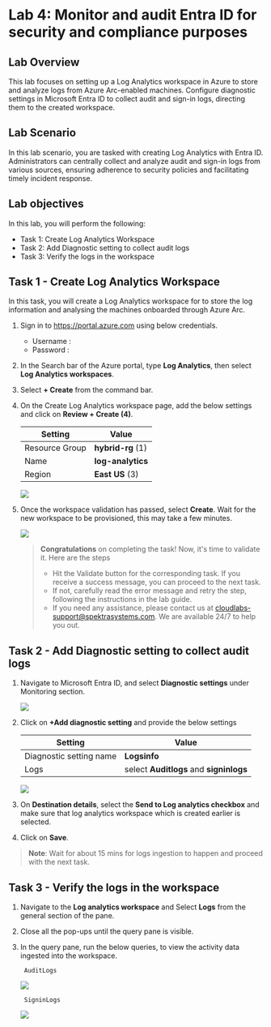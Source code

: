 # Lab 4: Monitor and audit Entra ID for security and compliance purposes

## Lab Overview 
This lab focuses on setting up a  Log Analytics workspace in Azure to store and analyze logs from Azure Arc-enabled machines. Configure diagnostic settings in Microsoft Entra ID to collect audit and sign-in logs, directing them to the created workspace.

## Lab Scenario
In this lab scenario, you are tasked with creating Log Analytics with Entra ID. Administrators can centrally collect and analyze audit and sign-in logs from various sources, ensuring adherence to security policies and facilitating timely incident response. 

## Lab objectives
In this lab, you will perform the following:

- Task 1: Create Log Analytics Workspace
- Task 2: Add Diagnostic setting to collect audit logs
- Task 3: Verify the logs in the workspace

## Task 1 - Create Log Analytics Workspace

In this task, you will create a Log Analytics workspace for to store the log information and analysing the machines onboarded through Azure Arc.

1. Sign in to https://portal.azure.com using below credentials.

    - Username : **<inject key="AzureAdUserEmail"></inject>**
    - Password : **<inject key="AzureAdUserPassword"></inject>**

1. In the Search bar of the Azure portal, type **Log Analytics**, then select **Log Analytics workspaces**.

1. Select **+ Create** from the command bar.
    
1. On the Create Log Analytics workspace page, add the below settings and click on **Review + Create (4)**.

      | Setting | Value|
      |----------|--------|
      | Resource Group | **hybrid-rg** (1)|
      | Name | **log-analytics<inject key="DeploymentID" enableCopy="false"/>**|
      | Region | **East US** (3)|

   ![](../media/lab4-1.png)

1. Once the workspace validation has passed, select **Create**. Wait for the new workspace to be provisioned, this may take a few minutes.

   ![](../media/lab4-2.png)

    > **Congratulations** on completing the task! Now, it's time to validate it. Here are the steps
    > - Hit the Validate button for the corresponding task. If you receive a success message, you can proceed to the next task. 
    > - If not, carefully read the error message and retry the step, following the instructions in the lab guide.
    > - If you need any assistance, please contact us at cloudlabs-support@spektrasystems.com. We are available 24/7 to help you out.

    <validation step="abc96da1-739e-47e8-a627-b36299a4f02b" />

## Task 2 - Add Diagnostic setting to collect audit logs

1. Navigate to Microsoft Entra ID, and select **Diagnostic settings** under Monitoring section.

   ![](../media/lab4-3.png)

1. Click on **+Add diagnostic setting** and provide the below settings

   | Setting | Value |
   -----------|---------
   | Diagnostic setting name | **Logsinfo** |
   |Logs | select **Auditlogs** and **signinlogs** |

   ![](../media/lab4-4.png)

1. On **Destination details**, select the **Send to Log analytics checkbox** and make sure that log analytics workspace which is created earlier is selected.

1. Click on **Save**.

  >**Note**: Wait for about 15 mins for logs ingestion to happen and proceed with the next task.

## Task 3 - Verify the logs in the workspace

1. Navigate to the **Log analytics workspace** and Select **Logs** from the general section of the pane.

1. Close all the pop-ups until the query pane is visible.

1. In the query pane, run the below queries, to view the activity data ingested into the workspace.

      ```
       AuditLogs
      ```
    ![](../media/lab4-5.png)

      ```
       SigninLogs
      ```
    ![](../media/lab4-6.png)
